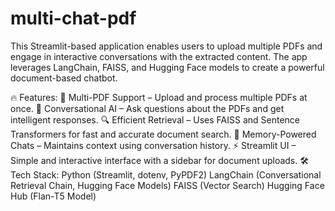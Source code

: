 # multi-chat-pdf
This Streamlit-based application enables users to upload multiple PDFs and engage in interactive conversations with the extracted content. The app leverages LangChain, FAISS, and Hugging Face models to create a powerful document-based chatbot.

🔥 Features:
📄 Multi-PDF Support – Upload and process multiple PDFs at once.
🤖 Conversational AI – Ask questions about the PDFs and get intelligent responses.
🔍 Efficient Retrieval – Uses FAISS and Sentence Transformers for fast and accurate document search.
🎯 Memory-Powered Chats – Maintains context using conversation history.
⚡ Streamlit UI – Simple and interactive interface with a sidebar for document uploads.
🛠️ Tech Stack:
Python (Streamlit, dotenv, PyPDF2)
LangChain (Conversational Retrieval Chain, Hugging Face Models)
FAISS (Vector Search)
Hugging Face Hub (Flan-T5 Model)
